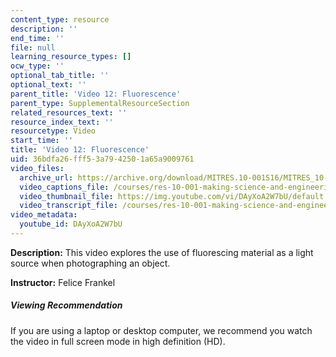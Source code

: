 ```yaml
---
content_type: resource
description: ''
end_time: ''
file: null
learning_resource_types: []
ocw_type: ''
optional_tab_title: ''
optional_text: ''
parent_title: 'Video 12: Fluorescence'
parent_type: SupplementalResourceSection
related_resources_text: ''
resource_index_text: ''
resourcetype: Video
start_time: ''
title: 'Video 12: Fluorescence'
uid: 36bdfa26-fff5-3a79-4250-1a65a9009761
video_files:
  archive_url: https://archive.org/download/MITRES.10-001S16/MITRES_10-001S16_Track16_300k.mp4
  video_captions_file: /courses/res-10-001-making-science-and-engineering-pictures-a-practical-guide-to-presenting-your-work-spring-2016/33680efba6cb5b83a8eea182c8fc1b65_DAyXoA2W7bU.vtt
  video_thumbnail_file: https://img.youtube.com/vi/DAyXoA2W7bU/default.jpg
  video_transcript_file: /courses/res-10-001-making-science-and-engineering-pictures-a-practical-guide-to-presenting-your-work-spring-2016/c17a12bcdc41644a7ba03ce592fdf8a2_DAyXoA2W7bU.pdf
video_metadata:
  youtube_id: DAyXoA2W7bU
---
```


**Description:** This video explores the use of fluorescing material as a light source when photographing an object.

**Instructor:** Felice Frankel

##### Viewing Recommendation

If you are using a laptop or desktop computer, we recommend you watch the video in full screen mode in high definition (HD).



